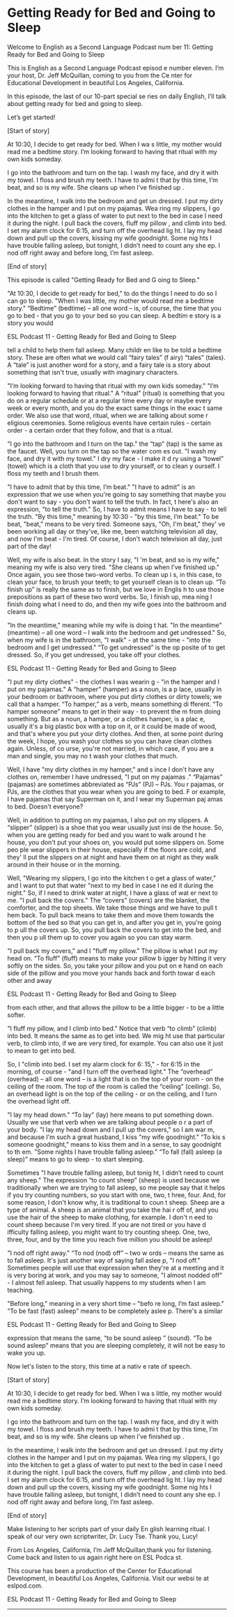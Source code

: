 # Getting Ready for Bed and Going to Sleep

Welcome to English as a Second Language Podcast num ber 11: Getting Ready for Bed and Going to Sleep

This is English as a Second Language Podcast episod e number eleven. I’m your host, Dr. Jeff McQuillan, coming to you from the Ce nter for Educational Development in beautiful Los Angeles, California.

In this episode, the last of our 10-part special se ries on daily English, I’ll talk about getting ready for bed and going to sleep.

Let’s get started!

[Start of story]

At 10:30, I decide to get ready for bed.  When I wa s little, my mother would read me a bedtime story.  I’m looking forward to having that ritual with my own kids someday.

I go into the bathroom and turn on the tap.  I wash  my face, and dry it with my towel.  I floss and brush my teeth.  I have to admi t that by this time, I’m beat, and so is my wife.  She cleans up when I’ve finished up .

In the meantime, I walk into the bedroom and get un dressed.  I put my dirty clothes in the hamper and I put on my pajamas.  Wea ring my slippers, I go into the kitchen to get a glass of water to put next to the bed in case I need it during the night.  I pull back the covers, fluff my pillow , and climb into bed.  I set my alarm clock for 6:15, and turn off the overhead lig ht.  I lay my head down and pull up the covers, kissing my wife goodnight.  Some nig hts I have trouble falling asleep, but tonight, I didn’t need to count any she ep.  I nod off right away and before long, I’m fast asleep.

[End of story]

This episode is called "Getting Ready for Bed and G oing to Sleep."

"At 10:30, I decide to get ready for bed," to do the things I need to do so I can go to sleep.  "When I was little, my mother would read  me a bedtime story." “Bedtime” (bedtime) – all one word – is, of course,  the time that you go to bed - that you go to your bed so you can sleep.  A bedtim e story is a story you would

ESL Podcast 11 - Getting Ready for Bed and Going to  Sleep

tell a child to help them fall asleep.  Many childr en like to be told a bedtime story. These are often what we would call “fairy tales” (f airy) “tales” (tales).  A “tale” is just another word for a story, and a fairy tale is a story about something that isn't true, usually with imaginary characters.

"I’m looking forward to having that ritual with my own kids someday."  "I’m looking forward to having that ritual." A “ritual” (ritual)  is something that you do on a regular schedule or at a regular time every day or maybe every week or every month, and you do the exact same things in the exac t same order.  We also use that word, ritual, when we are talking about some r eligious ceremonies.  Some religious events have certain rules - certain order  - a certain order that they follow, and that is a ritual.

"I go into the bathroom and I turn on the tap."  the “tap” (tap) is the same as the faucet.  Well, you turn on the tap so the water com es out. "I wash my face, and dry it with my towel."  I dry my face - I make it d ry using a “towel” (towel) which is a cloth that you use to dry yourself, or to clean y ourself.  I floss my teeth and I brush them.

"I have to admit that by this time, I’m beat."  "I have to admit" is an expression that we use when you're going to say something that  maybe you don't want to say - you don't want to tell the truth.  In fact, t here's also an expression, "to tell the truth."  So, I have to admit means I have to say - to tell the truth.  "By this time," meaning by 10:30 - "by this time, I’m beat."   To be beat, "beat," means to be very tired.  Someone says, "Oh, I'm beat," they' ve been working all day or they've, like me, been watching television all day,  and now I'm beat - I'm tired.  Of course, I don't watch television all day, just part  of the day!

Well, my wife is also beat.  In the story I say, "I 'm beat, and so is my wife," meaning my wife is also very tired.  "She cleans up  when I’ve finished up."  Once again, you see those two-word verbs.  To clean up i s, in this case, to clean your face, to brush your teeth; to get yourself clean is  to clean up.  “To finish up” is really the same as to finish, but we love in Englis h to use those prepositions as part of these two word verbs.  So, I finish up, mea ning I finish doing what I need to do, and then my wife goes into the bathroom and cleans up.

"In the meantime," meaning while my wife is doing t hat. "In the meantime" (meantime) – all one word – I walk into the bedroom  and get undressed."  So, when my wife is in the bathroom, "I walk" - at the same time - "into the bedroom and I get undressed."  “To get undressed” is the op posite of to get dressed.  So, if you get undressed, you take off your clothes.

ESL Podcast 11 - Getting Ready for Bed and Going to  Sleep

 "I put my dirty clothes" - the clothes I was wearin g - "in the hamper and I put on my pajamas."  A “hamper” (hamper) as a noun, is a p lace, usually in your bedroom or bathroom, where you put dirty clothes or  dirty towels; we call that a hamper.  “To hamper,” as a verb, means something di fferent.  “To hamper someone” means to get in their way - to prevent the m from doing something.  But as a noun, a hamper, or a clothes hamper, is a plac e, usually it's a big plastic box with a top on it, or it could be made of wood, and that's where you put your dirty clothes.  And then, at some point during the week, I hope, you wash your clothes so you can have clean clothes again.  Unless, of co urse, you're not married, in which case, if you are a man and single, you may no t wash your clothes that much.

Well, I have "my dirty clothes in my hamper," and s ince I don't have any clothes on, remember I have undressed, "I put on my pajamas ."  “Pajamas” (pajamas) are sometimes abbreviated as “PJs” (PJ) – PJs.  You r pajamas, or PJs, are the clothes that you wear when you are going to bed.  F or example, I have pajamas that say Superman on it, and I wear my Superman paj amas to bed.  Doesn't everyone?

Well, in addition to putting on my pajamas, I also put on my slippers.  A “slipper” (slipper) is a shoe that you wear usually just insi de the house.  So, when you are getting ready for bed and you want to walk around t he house, you don't put your shoes on, you would put some slippers on.  Some peo ple wear slippers in their house, especially if the floors are cold, and they' ll put the slippers on at night and have them on at night as they walk around in their house or in the morning.

Well, "Wearing my slippers, I go into the kitchen t o get a glass of water," and I want to put that water "next to my bed in case I ne ed it during the night."  So, if I need to drink water at night, I have a glass of wat er next to me.  "I pull back the covers."  The “covers” (covers) are the blanket, the comforter, and the top sheets.  We take those things and we have to pull t hem back.  To pull back means to take them and move them towards the bottom  of the bed so that you can get in, and after you get in, you're going to p ull the covers up.  So, you pull back the covers to get into the bed, and then you p ull them up to cover you again so you can stay warm.

"I pull back my covers," and I "fluff my pillow."  The pillow is what I put my head on.  “To fluff” (fluff) means to make your pillow b igger by hitting it very softly on the sides.  So, you take your pillow and you put on e hand on each side of the pillow and you move your hands back and forth towar d each other and away

ESL Podcast 11 - Getting Ready for Bed and Going to  Sleep

from each other, and that allows the pillow to be a  little bigger - to be a little softer.

"I fluff my pillow, and I climb into bed."  Notice that verb “to climb” (climb) into bed.  It means the same as to get into bed.  We mig ht use that particular verb, to climb into, if we are very tired, for example.  You  can also use it just to mean to get into bed.

So, I "climb into bed.  I set my alarm clock for 6: 15," - for 6:15 in the morning, of course - "and I turn off the overhead light."  The “overhead” (overhead) – all one word – is a light that is on the top of your room -  on the ceiling of the room.  The top of the room is called the “ceiling” (ceiling).  So, an overhead light is on the top of the ceiling - or on the ceiling, and I turn the overhead light off.

"I lay my head down."  “To lay” (lay) here means to  put something down.  Usually we use that verb when we are talking about people o r a part of your body.  "I lay my head down and I pull up the covers," so I am war m, and because I'm such a great husband, I kiss "my wife goodnight."  “To kis s someone goodnight,” means to kiss them and in a sense, to say goodnight to th em.  "Some nights I have trouble falling asleep."  “To fall (fall) asleep (a sleep)” means to go to sleep - to start sleeping.

Sometimes "I have trouble falling asleep, but tonig ht, I didn’t need to count any sheep."  The expression “to count sheep” (sheep) is  used because we traditionally when we are trying to fall asleep, so me people say that it helps if you try counting numbers, so you start with one, two, t hree, four.  And, for some reason, I don't know why, it is traditional to coun t sheep.  Sheep are a type of animal.  A sheep is an animal that you take the hai r off of, and you use the hair of the sheep to make clothing, for example.  I don't n eed to count sheep because I'm very tired.  If you are not tired or you have d ifficulty falling asleep, you might want to try counting sheep.  One, two, three, four,  and by the time you reach five million you should be asleep!

"I nod off right away."  “To nod (nod) off” – two w ords – means the same as to fall asleep.  It's just another way of saying fall aslee p, "I nod off."  Sometimes people will use that expression when they're at a meeting and it is very boring at work, and you may say to someone, "I almost nodded off" -  I almost fell asleep.  That usually happens to my students when I am teaching.

"Before long," meaning in a very short time – "befo re long, I’m fast asleep."  “To be fast (fast) asleep” means to be completely aslee p.  There's a similar

ESL Podcast 11 - Getting Ready for Bed and Going to  Sleep

expression that means the same, “to be sound asleep ” (sound).  “To be sound asleep” means that you are sleeping completely, it will not be easy to wake you up.

Now let's listen to the story, this time at a nativ e rate of speech.

[Start of story]

At 10:30, I decide to get ready for bed.  When I wa s little, my mother would read me a bedtime story.  I’m looking forward to having that ritual with my own kids someday.

I go into the bathroom and turn on the tap.  I wash  my face, and dry it with my towel.  I floss and brush my teeth.  I have to admi t that by this time, I’m beat, and so is my wife.  She cleans up when I’ve finished up .

In the meantime, I walk into the bedroom and get un dressed.  I put my dirty clothes in the hamper and I put on my pajamas.  Wea ring my slippers, I go into the kitchen to get a glass of water to put next to the bed in case I need it during the night.  I pull back the covers, fluff my pillow , and climb into bed.  I set my alarm clock for 6:15, and turn off the overhead lig ht.  I lay my head down and pull up the covers, kissing my wife goodnight.  Some nig hts I have trouble falling asleep, but tonight, I didn’t need to count any she ep.  I nod off right away and before long, I’m fast asleep.

[End of story]

Make listening to her scripts part of your daily En glish learning ritual. I speak of our very own scriptwriter, Dr. Lucy Tse. Thank you,  Lucy!

From Los Angeles, California, I’m Jeff McQuillan,thank you for listening. Come back and listen to us again right here on ESL Podca st.

This course has been a production of the Center for  Educational Development, in beautiful Los Angeles, California.  Visit our websi te at eslpod.com.



ESL Podcast 11 - Getting Ready for Bed and Going to  Sleep

 ______



